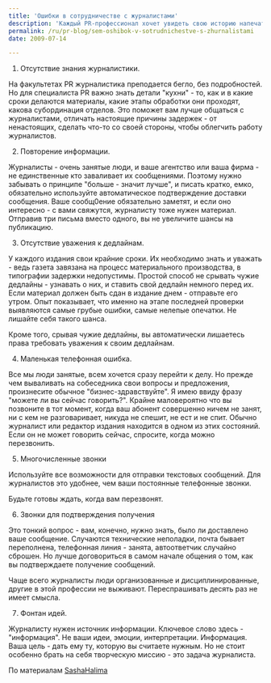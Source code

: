 ```yaml
---
title: 'Ошибки в сотрудничестве с журналистами'
description: 'Каждый PR-профессионал хочет увидеть свою историю напечатанной. Однако порой именно журналистские материалы - причина дурной славы бренда, оттока клиентов и недоверия партнеров. Вот основные семь ошибок, которые совершают представители PR-профессии при взаимодействии с журналистами.'
permalink: /ru/pr-blog/sem-oshibok-v-sotrudnichestve-s-zhurnalistami
date: 2009-07-14

---
```


1. Отсутствие знания журналистики.

На факультетах PR журналистика преподается бегло, без подробностей. Но для специалиста PR важно знать детали "кухни" - то, как и в какие сроки делаются материалы, какие этапы обработки они проходят, какова субординация отделов. Это поможет вам лучше общаться с журналистами, отличать настоящие причины задержек - от ненастоящих, сделать что-то со своей стороны, чтобы облегчить работу журналистов.

2. Повторение  информации.

Журналисты - очень занятые люди, и ваше агентство или ваша фирма - не единственные кто заваливает их сообщениями. Поэтому нужно забывать о принципе "больше - значит лучше", и писать кратко, емко, обязательно  используйте автоматическое подтверждение доставки сообщения. Ваше сообщ0ение обязательно заметят, и если оно интересно - с вами свяжутся, журналисту тоже нужен материал. Отправив три письма вместо одного, вы не увеличите шансы на публикацию.

3. Отсутствие уважения к дедлайнам.

У каждого издания свои крайние сроки. Их необходимо знать и уважать - ведь газета завязана на процесс материального производства, в типографии задержки недопустимы. Простой способ не срывать чужие дедлайны - узнавать о них, и ставить свой дедлайн немного перед их. Если материал должен быть сдан в издание днем - отправьте его утром. Опыт показывает, что именно на этапе последней проверки выявляются самые грубые ошибки, самые нелепые опечатки. Не лишайте себя такого шанса.

Кроме того, срывая чужие дедлайны, вы автоматически лишаетесь права требовать уважения к своим дедлайнам.

4. Маленькая телефонная ошибка.

Все мы люди занятые, всем хочется сразу перейти к делу. Но прежде чем вываливать на собеседника свои вопросы и предложения, произнесите обычное "бизнес-здравствуйте". Я имею ввиду фразу "можете ли вы сейчас говорить?". Крайне маловероятно что вы позвоните в тот момент, когда ваш абонент совершенно ничем не занят, ни с кем не разговаривает, никуда не спешит, не ест и не спит. Обычно журналист или редактор издания находится в одном из этих состояний. Если он не может говорить сейчас, спросите, когда можно перезвонить.

5. Многочисленные звонки

Используйте все возможности для отправки текстовых сообщений. Для журналистов это удобнее, чем ваши постоянные телефонные звонки.

Будьте готовы ждать, когда вам перезвонят.

6. Звонки для подтверждения получения

Это тонкий вопрос - вам, конечно, нужно знать, было ли доставлено ваше сообщение. Случаются технические неполадки, почта бывает переполнена, телефонная линия - занята, автоответчик случайно сброшен. Но лучше договориться в самом начале общения о том, как вы подтверждаете получение сообщений.

Чаще всего журналисты люди организованные и дисциплинированные, другие в этой профессии не выживают. Переспрашивать десять раз не имеет смысла.

7. Фонтан идей.

Журналисту нужен источник информации. Ключевое слово здесь  - "информация". Не ваши идеи, эмоции, интерпретации. Информация. Ваша цель - дать ему ту, которую вы считаете нужным. Но не стоит особенно брать на себя творческую миссию  - это задача журналиста.

По материалам <a href="http://sashahalima.com/blog/?p=1629">SashaHalima</a>

